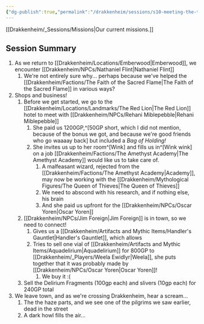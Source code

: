 ```yaml
---
{"dg-publish":true,"permalink":"/drakkenheim/sessions/s10-meeting-the-tiger-monarch/"}
---
```



[[Drakkenheim/_Sessions/Missions\|Our current missions.]]

## Session Summary
1. As we return to [[Drakkenheim/Locations/Emberwood\|Emberwood]], we encounter [[Drakkenheim/NPCs/Nathaniel Flint\|Nathaniel Flint]]
	1. We're not entirely sure why... perhaps because we've helped the [[Drakkenheim/Factions/The Faith of the Sacred Flame\|The Faith of the Sacred Flame]] in various ways?
2. Shops and business!
	1. Before we get started, we go to the [[Drakkenheim/Locations/Landmarks/The Red Lion\|The Red Lion]] hotel to meet with [[Drakkenheim/NPCs/Rehani Miblepebble\|Rehani Miblepebble]]
		1. She paid us 1200GP,^[50GP short, which I did not mention, because of the bonus we got, and because we're good friends who go waaaay back] but included a *Bag of Holding!*
		2. She invites us up to her room^[Wink] and fills us in^[Wink wink] on a job [[Drakkenheim/Factions/The Amethyst Academy\|The Amethyst Academy]] would like us to take care of.
			1. A malfeasant wizard, rejected from the [[Drakkenheim/Factions/The Amethyst Academy\|Academy]], may now be working with the [[Drakkenheim/Mythological Figures/The Queen of Thieves\|The Queen of Thieves]]
			2. We need to abscond with his research, and if nothing else, his brain
			3. And she paid us upfront for the [[Drakkenheim/NPCs/Oscar Yoren\|Oscar Yoren]]
	2. [[Drakkenheim/NPCs/Jim Foreign\|Jim Foreign]] is in town, so we need to connect!
		1. Gives us a [[Drakkenheim/Artifacts and Mythic Items/Handler's Gauntlet\|Handler's Gauntlet]], which allows 
		2. Tries to sell one vial of [[Drakkenheim/Artifacts and Mythic Items/Aquadelirium\|Aquadelirium]] for 800GP to [[Drakkenheim/_Players/Weela Ewidlyr\|Weela]], she puts together that it was probably made by [[Drakkenheim/NPCs/Oscar Yoren\|Oscar Yoren]]!
			1. We buy it :(
	3. Sell the Delirium Fragments (100gp each) and slivers (10gp each) for 240GP total
3. We leave town, and as we're crossing Drakkenheim, hear a scream...
	1. The the haze parts, and we see one of the pilgrims we saw earlier, dead in the street
	2. A dark howl fills the air...


